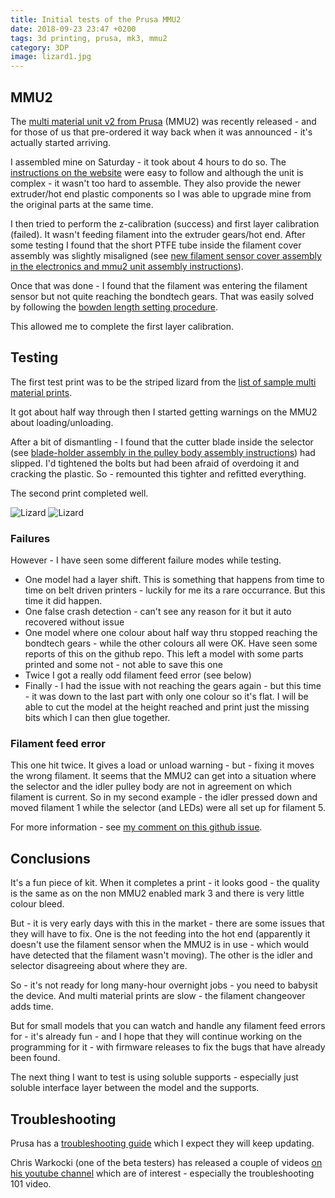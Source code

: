```yaml
---
title: Initial tests of the Prusa MMU2
date: 2018-09-23 23:47 +0200
tags: 3d printing, prusa, mk3, mmu2
category: 3DP
image: lizard1.jpg
---
```


## MMU2

The [multi material unit v2 from Prusa](https://www.prusaprinters.org/multi-material-upgrade-2-0-is-here/) (MMU2) was recently released - and for those of us that pre-ordered it way back when it was announced - it's actually started arriving.

I assembled mine on Saturday - it took about 4 hours to do so. The [instructions on the website](https://manual.prusa3d.com/c/Original_Prusa_i3_MK3_to_Multi_Material_2_upgrade) were easy to follow and although the unit is complex - it wasn't too hard to assemble. They also provide the newer extruder/hot end plastic components so I was able to upgrade mine from the original parts at the same time.

I then tried to perform the z-calibration (success) and first layer calibration (failed). It wasn't feeding filament into the extruder gears/hot end. After some testing I found that the short PTFE tube inside the filament cover assembly was slightly misaligned (see [new filament sensor cover assembly in the electronics and mmu2 unit assembly instructions](https://manual.prusa3d.com/Guide/3.+Electronics+and+MMU2+unit+assembly/757?lang=en#s12492)).

Once that was done - I found that the filament was entering the filament sensor but not quite reaching the bondtech gears. That was easily solved by following the [bowden length setting procedure](https://manual.prusa3d.com/Guide/Service+menu+-+bowden+length/821?lang=en).

This allowed me to complete the first layer calibration.

## Testing

The first test print was to be the striped lizard from the [list of sample multi material prints](https://www.prusa3d.com/printable-3d-models/).

It got about half way through then I started getting warnings on the MMU2 about loading/unloading.

After a bit of dismantling - I found that the cutter blade inside the selector (see [blade-holder assembly in the pulley body assembly instructions](https://manual.prusa3d.com/Guide/2.+Pulley+body+assembly/755?lang=en#s12414)) had slipped. I'd tightened the bolts but had been afraid of overdoing it and cracking the plastic. So - remounted this tighter and refitted everything.

The second print completed well.

![Lizard](lizard1.jpg 'Lizard')
![Lizard](lizard2.jpg 'Lizard')

### Failures

However - I have seen some different failure modes while testing.

* One model had a layer shift. This is something that happens from time to time on belt driven printers - luckily for me its a rare occurrance. But this time it did happen.
* One false crash detection - can't see any reason for it but it auto recovered without issue
* One model where one colour about half way thru stopped reaching the bondtech gears - while the other colours all were OK. Have seen some reports of this on the github repo. This left a model with some parts printed and some not - not able to save this one
* Twice I got a really odd filament feed error (see below)
* Finally - I had the issue with not reaching the gears again - but this time - it was down to the last part with only one colour so it's flat. I will be able to cut the model at the height reached and print just the missing bits which I can then glue together.

### Filament feed error

This one hit twice. It gives a load or unload warning - but - fixing it moves the wrong filament. It seems that the MMU2 can get into a situation where the selector and the idler pulley body are not in agreement on which filament is current. So in my second example - the idler pressed down and moved filament 1 while the selector (and LEDs) were all set up for filament 5.

For more information - see [my comment on this github issue](https://github.com/prusa3d/Prusa-Firmware/issues/1181#issuecomment-423849313).

## Conclusions

It's a fun piece of kit. When it completes a print - it looks good - the quality is the same as on the non MMU2 enabled mark 3 and there is very little colour bleed.

But - it is very early days with this in the market - there are some issues that they will have to fix. One is the not feeding into the hot end (apparently it doesn't use the filament sensor when the MMU2 is in use - which would have detected that the filament wasn't moving). The other is the idler and selector disagreeing about where they are.

So - it's not ready for long many-hour overnight jobs - you need to babysit the device. And multi material prints are slow - the filament changeover adds time.

But for small models that you can watch and handle any filament feed errors for - it's already fun - and I hope that they will continue working on the programming for it - with firmware releases to fix the bugs that have already been found.

The next thing I want to test is using soluble supports - especially just soluble interface layer between the model and the supports.

## Troubleshooting

Prusa has a [troubleshooting guide](https://manual.prusa3d.com/c/MMU2_Troubleshooting) which I expect they will keep updating.

Chris Warkocki (one of the beta testers) has released a couple of videos [on his youtube channel](https://www.youtube.com/channel/UC3PX8aZvkadWgz9yrqONlGQ) which are of interest - especially the troubleshooting 101 video.
